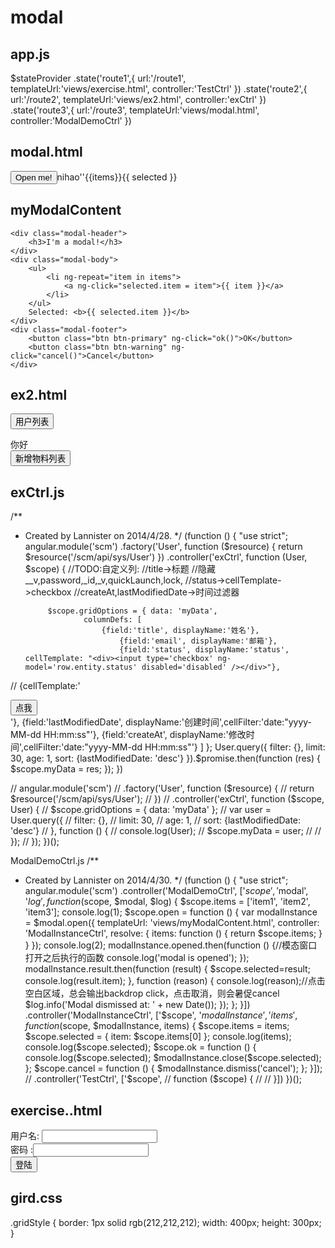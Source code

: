 modal
=====
app.js
------- 
   $stateProvider
                    .state('route1',{
                        url:'/route1',
                        templateUrl:'views/exercise.html',
                        controller:'TestCtrl'
                    })
                    .state('route2',{
                        url:'/route2',
                        templateUrl:'views/ex2.html',
                        controller:'exCtrl'
                    })
                    .state('route3',{
                        url:'/route3',
                        templateUrl:'views/modal.html',
                        controller:'ModalDemoCtrl'
                    })
                  
                  
                  
modal.html
----------
<div>
    <script type="text/ng-template" id="123">
        <div class="modal-header">
            <h3>I'm a modal!</h3>
        </div>
        <div class="modal-body">
            <ul>
                <li ng-repeat="item in items">
                    <a ng-click="selected.item = item">{{ item }}</a>
                </li>
            </ul>
            Selected: <b>{{ selected.item }}</b>
        </div>
        <div class="modal-footer">
            <button class="btn btn-primary" ng-click="ok()">OK</button>
            <button class="btn btn-warning" ng-click="cancel()">Cancel</button>
        </div>
    </script>
    <button class="btn" ng-click="open()">Open me!</button>nihao''{{items}}{{ selected }}
</div>

myModalContent
--------------

    <div class="modal-header">
        <h3>I'm a modal!</h3>
    </div>
    <div class="modal-body">
        <ul>
            <li ng-repeat="item in items">
                <a ng-click="selected.item = item">{{ item }}</a>
            </li>
        </ul>
        Selected: <b>{{ selected.item }}</b>
    </div>
    <div class="modal-footer">
        <button class="btn btn-primary" ng-click="ok()">OK</button>
        <button class="btn btn-warning" ng-click="cancel()">Cancel</button>
    </div>


ex2.html
--------
<button ng-click="ex()">用户列表</button>

<div class="gridStyle" ng-grid="gridOptions">你好</div>
        <div ng-controller="mtCtrl">
    <button  ng-click="mt()">新增物料列表</button>
        </div>


exCtrl.js
---------
/**
 * Created by Lannister on 2014/4/28.
 */
(function () {
    "use strict";
    angular.module('scm')
        .factory('User', function ($resource) {
            return $resource('/scm/api/sys/User')
        })
        .controller('exCtrl', function (User, $scope) {
            //TODO:自定义列:
            //title->标题
            //隐藏__v,password,_id,_v,quickLaunch,lock,
            //status->cellTemplate->checkbox
            //createAt,lastModifiedDate->时间过滤器

            $scope.gridOptions = { data: 'myData',
                    columnDefs: [
                        {field:'title', displayName:'姓名'},
                            {field:'email', displayName:'邮箱'},
                            {field:'status', displayName:'status', cellTemplate: "<div><input type='checkbox' ng-model='row.entity.status' disabled='disabled' /></div>"},
//                            {cellTemplate:'<div  ng-controller="ModalDemoCtrl"><button ng-click="open()">点我</button></div>'},
                            {field:'lastModifiedDate', displayName:'创建时间',cellFilter:'date:"yyyy-MM-dd  HH:mm:ss"'},
                            {field:'createAt', displayName:'修改时间',cellFilter:'date:"yyyy-MM-dd  HH:mm:ss"'}
                    ]
            };
            User.query({
                filter: {},
                limit: 30,
                age: 1,
                sort: {lastModifiedDate: 'desc'}
            }).$promise.then(function (res) {
                    $scope.myData = res;
                });
        })

//    angular.module('scm')
//        .factory('User', function ($resource) {
//            return $resource('/scm/api/sys/User');
//        })
//        .controller('exCtrl', function ($scope, User) {
//            $scope.gridOptions = { data: 'myData' };
//            var user = User.query({
//                filter: {},
//                limit: 30,
//                age: 1,
//                sort: {lastModifiedDate: 'desc'}
//            }, function () {
//                console.log(User);
//                $scope.myData = user;
//
//            });
//        });
})();

ModalDemoCtrl.js
/**
 * Created by Lannister on 2014/4/30.
 */
(function () {
    "use strict";
    angular.module('scm')
        .controller('ModalDemoCtrl', ['$scope', '$modal', '$log',
            function ($scope, $modal, $log) {
                $scope.items = ['item1', 'item2', 'item3'];
                console.log(1);
                $scope.open = function () {
                    var modalInstance = $modal.open({
                        templateUrl: 'views/myModalContent.html',
                        controller: 'ModalInstanceCtrl',
                        resolve: {
                            items: function () {
                                return $scope.items;
                            }
                        }
                    });
                    console.log(2);
                    modalInstance.opened.then(function () {//模态窗口打开之后执行的函数
                        console.log('modal is opened');
                    });
                    modalInstance.result.then(function (result) {
                        $scope.selected=result;
                        console.log(result.item);
                    }, function (reason) {
                        console.log(reason);//点击空白区域，总会输出backdrop click，点击取消，则会暑促cancel
                        $log.info('Modal dismissed at: ' + new Date());
                    });
                };
            }])
        .controller('ModalInstanceCtrl', ['$scope', '$modalInstance', 'items',
            function ($scope, $modalInstance, items) {
                $scope.items = items;
                $scope.selected = {
                    item: $scope.items[0]
                };
                console.log(items);
                console.log($scope.selected);
                $scope.ok = function () {
                    console.log($scope.selected);
                    $modalInstance.close($scope.selected);
                };
                $scope.cancel = function () {
                    $modalInstance.dismiss('cancel');
                };
            }]);
//        .controller('TestCtrl', ['$scope',
//            function ($scope) {
//
//            }])
})();


exercise..html
--------------
<form name="frm" ng-submit="submit()">
<div>用户名: <input type="text"  name="name" ng-model="user.username"/></div>
<div>密码 :<input type="text"  name="password" ng-model="user.password"/></div>
<button type="submit()">登陆</button>
</form>


gird.css
--------
.gridStyle {
    border: 1px solid rgb(212,212,212);
    width: 400px;
    height: 300px;
}
